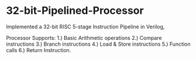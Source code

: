 # 32-bit-Pipelined-Processor
Implemented a 32-bit RISC 5-stage Instruction Pipeline in Verilog, 

Processor Supports:
1.) Basic Arithmetic operations
2.) Compare instructions
3.) Branch instructions
4.) Load & Store instructions
5.) Function calls 
6.) Return Instruction.
